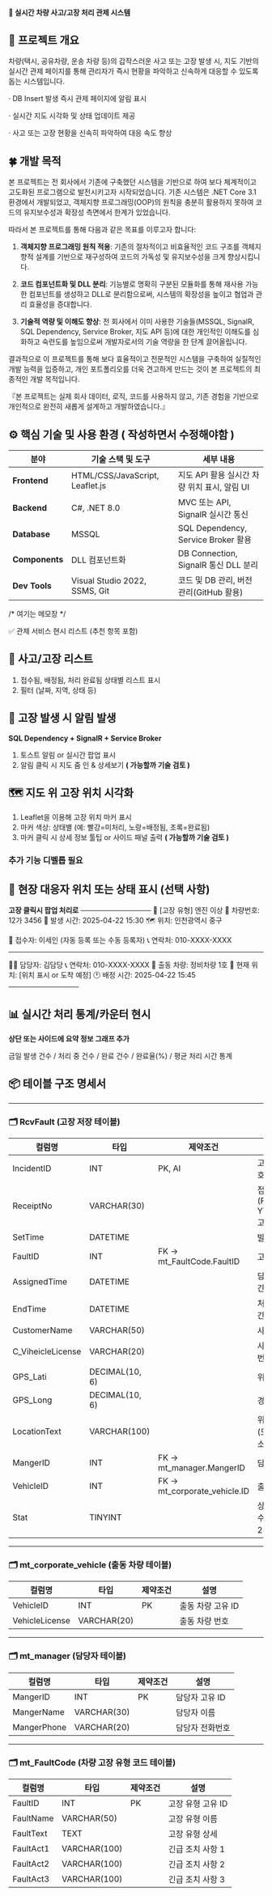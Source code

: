 #### 🚗 실시간 차량 사고/고장 처리 관제 시스템


## 📌 프로젝트 개요
차량(택시, 공유차량, 운송 차량 등)의 갑작스러운 사고 또는 고장 발생 시, 지도 기반의 실시간 관제 페이지를 통해 관리자가 즉시 현황을 파악하고 신속하게 대응할 수 있도록 돕는 시스템입니다.

· DB Insert 발생 즉시 관제 페이지에 알림 표시

· 실시간 지도 시각화 및 상태 업데이트 제공

· 사고 또는 고장 현황을 신속히 파악하여 대응 속도 향상


## 🍀 개발 목적

본 프로젝트는 전 회사에서 기존에 구축했던 시스템을 기반으로 하여 보다 체계적이고 고도화된 프로그램으로 발전시키고자 시작되었습니다. 기존 시스템은 .NET Core 3.1 환경에서 개발되었고, 객체지향 프로그래밍(OOP)의 원칙을 충분히 활용하지 못하여 코드의 유지보수성과 확장성 측면에서 한계가 있었습니다.

따라서 본 프로젝트를 통해 다음과 같은 목표를 이루고자 합니다:

1. **객체지향 프로그래밍 원칙 적용**: 기존의 절차적이고 비효율적인 코드 구조를 객체지향적 설계를 기반으로 재구성하여 코드의 가독성 및 유지보수성을 크게 향상시킵니다.

2. **코드 컴포넌트화 및 DLL 분리**: 기능별로 명확히 구분된 모듈화를 통해 재사용 가능한 컴포넌트를 생성하고 DLL로 분리함으로써, 시스템의 확장성을 높이고 협업과 관리 효율성을 증대합니다.

3. **기술적 역량 및 이해도 향상**: 전 회사에서 이미 사용한 기술들(MSSQL, SignalR, SQL Dependency, Service Broker, 지도 API 등)에 대한 개인적인 이해도를 심화하고 숙련도를 높임으로써 개발자로서의 기술 역량을 한 단계 끌어올립니다.

결과적으로 이 프로젝트를 통해 보다 효율적이고 전문적인 시스템을 구축하여 실질적인 개발 능력을 입증하고, 개인 포트폴리오를 더욱 견고하게 만드는 것이 본 프로젝트의 최종적인 개발 목적입니다.

『본 프로젝트는 실제 회사 데이터, 로직, 코드를 사용하지 않고, 기존 경험을 기반으로 개인적으로 완전히 새롭게 설계하고 개발하였습니다.』


## ⚙️ 핵심 기술 및 사용 환경 ( 작성하면서 수정해야함 )

| 분야         | 기술 스택 및 도구                       | 세부 내용                                  |
|--------------|----------------------------------------|--------------------------------------------|
| **Frontend** | HTML/CSS/JavaScript, Leaflet.js        | 지도 API 활용 실시간 차량 위치 표시, 알림 UI |
| **Backend**  | C#, .NET 8.0                           | MVC 또는 API, SignalR 실시간 통신           |
| **Database** | MSSQL                                  | SQL Dependency, Service Broker 활용         |
| **Components** | DLL 컴포넌트화                        | DB Connection, SignalR 통신 DLL 분리        |
| **Dev Tools** | Visual Studio 2022, SSMS, Git         | 코드 및 DB 관리, 버전관리(GitHub 활용)       |

/* 여기는 메모장 */

✅ 관제 서비스 현시 리스트 (추천 항목 포함)

 ## 🧾 사고/고장 리스트
1. 접수됨, 배정됨, 처리 완료됨 상태별 리스트 표시
2. 필터 (날짜, 지역, 상태 등)

## 🔔 고장 발생 시 알림 발생
**SQL Dependency + SignalR + Service Broker**
1. 토스트 알림 or 실시간 팝업 표시
2. 알림 클릭 시 지도 줌 인 & 상세보기 **( 가능할까 기술 검토 )**

## 🗺 지도 위 고장 위치 시각화
1. Leaflet을 이용해 고장 위치 마커 표시
2. 마커 색상: 상태별 (예: 빨강=미처리, 노랑=배정됨, 초록=완료됨)
3. 마커 클릭 시 상세 정보 툴팁 or 사이드 패널 출력 **( 가능할까 기술 검토 )**

### 추가 기능 디벨롭 필요
## 📍 현장 대응자 위치 또는 상태 표시 (선택 사항)

**고장 클릭시 팝업 처리로**
──────────────
🚨 [고장 유형] 엔진 이상
📍 차량번호: 12가 3456
📅 발생 시간: 2025-04-22 15:30
🗺 위치: 인천광역시 중구

👤 접수자: 이세인 (자동 등록 또는 수동 등록자)
📞 연락처: 010-XXXX-XXXX

---

🧑‍🔧 담당자: 김담당
📞 연락처: 010-XXXX-XXXX
🚗 출동 차량: 정비차량 1호
📍 현재 위치: [위치 표시 or 도착 예정]
🕐 배정 시간: 2025-04-22 15:45
──────────────

## 📊 실시간 처리 통계/카운터 현시

**상단 또는 사이드에 요약 정보 그래프 추가**

금일 발생 건수 / 처리 중 건수 / 완료 건수 / 완료율(%) / 평균 처리 시간 통계


## 📦 테이블 구조 명세서
---

### 🗂 RcvFault (고장 저장 테이블)

| 컬럼명              | 타입               | 제약조건                          | 설명                             |
|---------------------|-------------------|----------------------------------|----------------------------------|
| IncidentID          | INT               | PK, AI                           | 고장 고유 번호                    |
| ReceiptNo           | VARCHAR(30)       |                                  | 접수 번호 (F-YYMMDD-고장순번)     |
| SetTime             | DATETIME          |                                  | 발생 시간                        |
| FaultID             | INT               | FK → mt_FaultCode.FaultID        | 고장 코드                        |
| AssignedTime        | DATETIME          |                                  | 담당 접수 시간                   |
| EndTime             | DATETIME          |                                  | 처리 완료 시간                   |
| CustomerName        | VARCHAR(50)       |                                  | 사고자 이름                      |
| C_ViheicleLicense   | VARCHAR(20)       |                                  | 사고자 차량 번호                  |
| GPS_Lati            | DECIMAL(10, 6)    |                                  | 위도                             |
| GPS_Long            | DECIMAL(10, 6)    |                                  | 경도                             |
| LocationText        | VARCHAR(100)      |                                  | 위치 정보 (도로명 주소 등)         |
| MangerID            | INT               | FK → mt_manager.MangerID         | 담당자 ID                        |
| VehicleID           | INT               | FK → mt_corporate_vehicle.ID     | 출동 차량 ID                     |
| Stat                | TINYINT           |                                  | 상태 (0=접수, 1=배정, 2=완료)     |

---

### 🗂 mt_corporate_vehicle (출동 차량 테이블)

| 컬럼명         | 타입         | 제약조건 | 설명         |
|----------------|--------------|----------|--------------|
| VehicleID      | INT          | PK       | 출동 차량 고유 ID |
| VehicleLicense | VARCHAR(20)  |          | 출동 차량 번호     |

---

### 🗂 mt_manager (담당자 테이블)

| 컬럼명      | 타입         | 제약조건 | 설명         |
|-------------|--------------|----------|--------------|
| MangerID    | INT          | PK       | 담당자 고유 ID |
| MangerName  | VARCHAR(30)  |          | 담당자 이름     |
| MangerPhone | VARCHAR(20)  |          | 담당자 전화번호 |

---

### 🗂 mt_FaultCode (차량 고장 유형 코드 테이블)

| 컬럼명     | 타입         | 제약조건 | 설명               |
|------------|--------------|----------|--------------------|
| FaultID    | INT          | PK       | 고장 유형 고유 ID    |
| FaultName  | VARCHAR(50)  |          | 고장 유형 이름       |
| FaultText  | TEXT         |          | 고장 유형 상세       |
| FaultAct1  | VARCHAR(100) |          | 긴급 조치 사항 1     |
| FaultAct2  | VARCHAR(100) |          | 긴급 조치 사항 2     |
| FaultAct3  | VARCHAR(100) |          | 긴급 조치 사항 3     |

